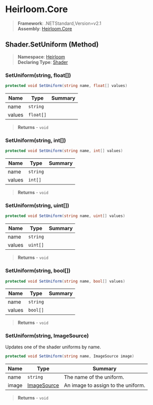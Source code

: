 # Heirloom.Core

> **Framework**: .NETStandard,Version=v2.1  
> **Assembly**: [Heirloom.Core][0]

## Shader.SetUniform (Method)

> **Namespace**: [Heirloom][0]  
> **Declaring Type**: [Shader][1]

### SetUniform(string, float[])

```cs
protected void SetUniform(string name, float[] values)
```

| Name   | Type      | Summary |
|--------|-----------|---------|
| name   | `string`  |         |
| values | `float[]` |         |

> **Returns** - `void`

### SetUniform(string, int[])

```cs
protected void SetUniform(string name, int[] values)
```

| Name   | Type     | Summary |
|--------|----------|---------|
| name   | `string` |         |
| values | `int[]`  |         |

> **Returns** - `void`

### SetUniform(string, uint[])

```cs
protected void SetUniform(string name, uint[] values)
```

| Name   | Type     | Summary |
|--------|----------|---------|
| name   | `string` |         |
| values | `uint[]` |         |

> **Returns** - `void`

### SetUniform(string, bool[])

```cs
protected void SetUniform(string name, bool[] values)
```

| Name   | Type     | Summary |
|--------|----------|---------|
| name   | `string` |         |
| values | `bool[]` |         |

> **Returns** - `void`

### SetUniform(string, ImageSource)

Updates one of the shader uniforms by name.

```cs
protected void SetUniform(string name, ImageSource image)
```

| Name  | Type             | Summary                            |
|-------|------------------|------------------------------------|
| name  | `string`         | The name of the uniform.           |
| image | [ImageSource][2] | An image to assign to the uniform. |

> **Returns** - `void`

[0]: ../../../Heirloom.Core.md
[1]: ../Shader.md
[2]: ../ImageSource.md
